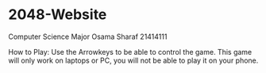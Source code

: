 # 2048-Website

Computer Science Major
Osama Sharaf
21414111

How to Play:
  Use the Arrowkeys to be able to control the game. This game will only work on laptops or PC,
  you will not be able to play it on your phone.
  

